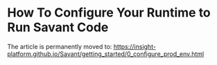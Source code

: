 # How To Configure Your Runtime to Run Savant Code

The article is permanently moved to: 
https://insight-platform.github.io/Savant/getting_started/0_configure_prod_env.html


